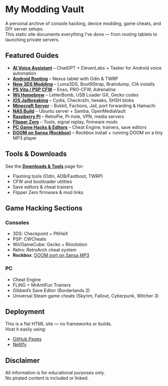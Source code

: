 # My Modding Vault

A personal archive of console hacking, device modding, game cheats, and DIY server setups.  
This static site documents everything I’ve done — from rooting tablets to launching private servers.

## Featured Guides
- **[AI Voice Assistant](voice-ai.html)** – ChatGPT + ElevenLabs + Tasker for Android voice automation
- **[Android Rooting](nexus.html)** – Nexus tablet with Odin & TWRP
- **[New 3DS Modding](3ds.html)** – Luma3DS, Boot9Strap, Braindump, CIA installs
- **[PS Vita / PSP CFW](vita.html)** – Enso, PRO-CFW, Adrenaline
- **[Wii Homebrew](wii.html)** – LetterBomb, USB Loader GX, Gecko codes
- **[iOS Jailbreaking](ios-jailbreaking.html)** – Cydia, Checkra1n, tweaks, SHSH blobs
- **[Minecraft Server](minecraft.html)** – Bukkit, Factions, Jail, port forwarding & Hamachi
- **[NAS Build](nas.html)** – Ubuntu server + Samba, OpenMediaVault
- **[Raspberry Pi](raspberry.html)** – RetroPie, Pi-hole, VPN, media servers
- **[Flipper Zero](flipper-zero.html)** – Tools, signal replay, firmware mods
- **[PC Game Hacks & Editors](pc-game-hacks.html)** – Cheat Engine, trainers, save editors
- **[DOOM on Sansa (Rockbox)](doom-sansa.html)** – Rockbox install + running DOOM on a tiny MP3 player

## Tools & Downloads

See the **[Downloads & Tools](downloads.html)** page for:
- Flashing tools (Odin, ADB/Fastboot, TWRP)
- CFW and bootloader utilities
- Save editors & cheat trainers
- Flipper Zero firmware & mod links

## Game Hacking Sections

### Consoles
- 3DS: Checkpoint + PKHeX
- PSP: CWCheats
- Wii/GameCube: Gecko + Riivolution
- Retro: RetroArch cheat system
- **Rockbox**: [DOOM port on Sansa MP3](doom.html)

### PC
- Cheat Engine
- FLiNG + MrAntiFun Trainers
- Gibbed’s Save Editor (Borderlands 2)
- Universal Steam game cheats (Skyrim, Fallout, Cyberpunk, Witcher 3)

## Deployment

This is a flat HTML site — no frameworks or builds.  
Host it easily using:
- [GitHub Pages](https://pages.github.com)
- [Netlify](https://netlify.com)

## Disclaimer

All information is for educational purposes only.  
No pirated content is included or linked.
